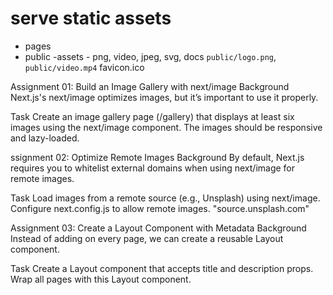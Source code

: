 # serve static assets

- pages
- public -assets - png, video, jpeg, svg, docs `public/logo.png`, `public/video.mp4` favicon.ico

Assignment 01: Build an Image Gallery with next/image
Background
Next.js's next/image optimizes images, but it’s important to use it properly.

Task
Create an image gallery page (/gallery) that displays at least six images using the next/image component. The images should be responsive and lazy-loaded.

ssignment 02: Optimize Remote Images
Background
By default, Next.js requires you to whitelist external domains when using next/image for remote images.

Task
Load images from a remote source (e.g., Unsplash) using next/image.
Configure next.config.js to allow remote images. "source.unsplash.com"

Assignment 03: Create a Layout Component with Metadata
Background
Instead of adding <Head> on every page, we can create a reusable Layout component.

Task
Create a Layout component that accepts title and description props.
Wrap all pages with this Layout component.